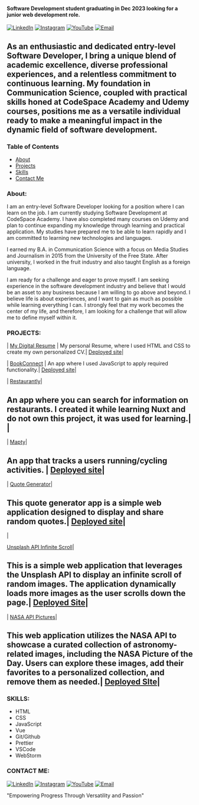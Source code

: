#### Software Development student graduating in Dec 2023 looking for a junior web development role.
[![LinkedIn](https://img.shields.io/badge/LinkedIn-0077B5?style=for-the-badge&logo=LinkedIn&logoColor=white)](https://www.linkedin.com/in/stefan-schutte-668578292/)
[![Instagram](https://img.shields.io/badge/Instagram-E4405F?style=for-the-badge&logo=instagram&logoColor=white)](https://www.instagram.com/stefan.schutte/)
[![YouTube](https://img.shields.io/badge/YouTube-FF0000?style=for-the-badge&logo=youtube&logoColor=white)](https://www.youtube.com/channel/UCPkJAECROt6Wqdns2yD4msw)
[![Email](https://img.shields.io/badge/Email-stefanschutte@icloud.com-blue?style=for-the-badge)](mailto:stefanschutte@icloud.com)

## **As an enthusiastic and dedicated entry-level Software Developer, I bring a unique blend of academic excellence, diverse professional experiences, and a relentless commitment to continuous learning. My foundation in Communication Science, coupled with practical skills honed at CodeSpace Academy and Udemy courses, positions me as a versatile individual ready to make a meaningful impact in the dynamic field of software development.**

### Table of Contents
- [About](#about)
- [Projects](#projects)
- [Skills](#skills)
- [Contact Me](#contact-me)

### About:

I am an entry-level Software Developer looking for a position where I can learn on the job. I am currently studying Software Development at CodeSpace Academy. I have also completed many courses on Udemy and plan to continue expanding my knowledge through learning and practical application. My studies have prepared me to be able to learn rapidly and I am committed to learning new technologies and languages.

I earned my B.A. in Communication Science with a focus on Media Studies and Journalism in 2015 from the University of the Free State. After university, I worked in the fruit industry and also taught English as a foreign language.

I am ready for a challenge and eager to prove myself. I am seeking experience in the software development industry and believe that I would be an asset to any business because I am willing to go above and beyond. I believe life is about experiences, and I want to gain as much as possible while learning everything I can. I strongly feel that my work becomes the center of my life, and therefore, I am looking for a challenge that will allow me to define myself within it.

### PROJECTS:
| [My Digital Resume](https://github.com/StefanSchutte/STESCH302_FTO2308_GroupC_Stefan-Schutte_ITW_Final_Digital_Resume)
| My personal Resume, where I used HTML and CSS to create my own personalized CV.| [Deployed site](https://stefanschutte-digital-resume.netlify.app/)|

  
| [BookConnect](https://github.com/StefanSchutte/STESCH302_FTO2308_GroupB2_Stefan_Schutte_IWACapstone) | An app where I used JavaScript to apply required functionality.| [Deployed site](https://bookconnect-app-js.netlify.app/)|

 |
[Restaurantly](https://github.com/StefanSchutte/Restaurant_Info_App)|

  An app where you can search for information on restaurants. I created it while learning Nuxt and do not own this project, it was used for learning.|
  |
  ---
|
  [Mapty](https://github.com/StefanSchutte/Mapty)|

  An app that tracks a users running/cycling activities. |
  [Deployed site](https://mapty-stafan.netlify.app/)|
---
|
  [Quote Generator](https://github.com/StefanSchutte/quote-generator)|
  
  This quote generator app is a simple web application designed to display and share random quotes.|
  [Deployed site](https://stefans-quote-generator.netlify.app/)|
  ---
  |

[Unsplash API Infinite Scroll](https://github.com/StefanSchutte/Unsplash_API_Infinite_Scroll_/tree/master)|

This is a simple web application that leverages the Unsplash API to display an infinite scroll of random images. The application dynamically loads more images as the user scrolls down the page.|
[Deployed Site](https://stefan-unsplash-api-infinite-scroll.netlify.app/)|
---
|
[NASA API Pictures](https://github.com/StefanSchutte/NASA_API_Pictures_)|

This web application utilizes the NASA API to showcase a curated collection of astronomy-related images, including the NASA Picture of the Day. Users can explore these images, add their favorites to a personalized collection, and remove them as needed.|
[Deployed SIte](https://nasa-api-pictures-apod.netlify.app/)|
---
### SKILLS:

- HTML
- CSS
- JavaScript
- Vue
- Git/Github
- Prettier
- VSCode
- WebStorm


### CONTACT ME:
[![LinkedIn](https://img.shields.io/badge/LinkedIn-0077B5?style=for-the-badge&logo=LinkedIn&logoColor=white)](https://www.linkedin.com/in/stefan-schutte-668578292/)
[![Instagram](https://img.shields.io/badge/Instagram-E4405F?style=for-the-badge&logo=instagram&logoColor=white)](https://www.instagram.com/stefan.schutte/)
[![YouTube](https://img.shields.io/badge/YouTube-FF0000?style=for-the-badge&logo=youtube&logoColor=white)](https://www.youtube.com/channel/UCPkJAECROt6Wqdns2yD4msw)
[![Email](https://img.shields.io/badge/Email-stefanschutte@icloud.com-blue?style=for-the-badge)](mailto:stefanschutte@icloud.com)

"Empowering Progress Through Versatility and Passion"
